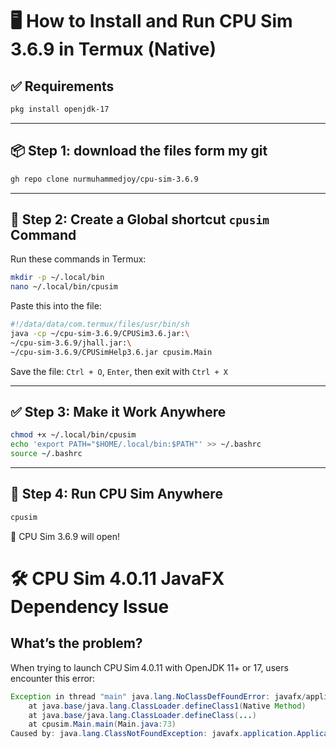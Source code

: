 # 🖥️ How to Install and Run CPU Sim 3.6.9 in Termux (Native)

## ✅ Requirements

  ```bash
  pkg install openjdk-17
  ```
---

## 📦 Step 1: download the files form my git

```bash
gh repo clone nurmuhammedjoy/cpu-sim-3.6.9
```

---

## 🧠 Step 2: Create a Global shortcut `cpusim` Command

Run these commands in Termux:

```bash
mkdir -p ~/.local/bin
nano ~/.local/bin/cpusim
```

Paste this into the file:

```sh
#!/data/data/com.termux/files/usr/bin/sh
java -cp ~/cpu-sim-3.6.9/CPUSim3.6.jar:\
~/cpu-sim-3.6.9/jhall.jar:\
~/cpu-sim-3.6.9/CPUSimHelp3.6.jar cpusim.Main
```

Save the file: `Ctrl + O`, `Enter`, then exit with `Ctrl + X`

---

## ✅ Step 3: Make it Work Anywhere

```bash
chmod +x ~/.local/bin/cpusim
echo 'export PATH="$HOME/.local/bin:$PATH"' >> ~/.bashrc
source ~/.bashrc
```

---

## 🚀 Step 4: Run CPU Sim Anywhere

```bash
cpusim
```

🎉 CPU Sim 3.6.9 will open!

# 🛠 CPU Sim 4.0.11 JavaFX Dependency Issue

## What’s the problem?

When trying to launch CPU Sim 4.0.11 with OpenJDK 11+ or 17, users encounter this error:

```java
Exception in thread "main" java.lang.NoClassDefFoundError: javafx/application/Application
    at java.base/java.lang.ClassLoader.defineClass1(Native Method)
    at java.base/java.lang.ClassLoader.defineClass(...)  
    at cpusim.Main.main(Main.java:73)
Caused by: java.lang.ClassNotFoundException: javafx.application.Application
